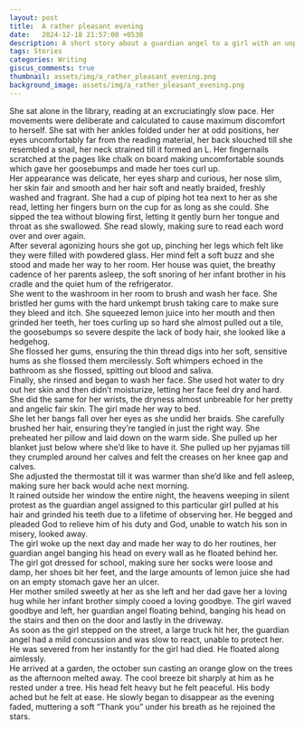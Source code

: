 ```yaml
---
layout: post
title:  A rather pleasant evening
date:   2024-12-18 21:57:00 +0530
description: A short story about a guardian angel to a girl with an unpleasant habit
tags: Stories
categories: Writing
giscus_comments: true
thumbnail: assets/img/a_rather_pleasant_evening.png
background_image: assets/img/a_rather_pleasant_evening.png
---
```


<div class="side-banner-wrapper" {% if page.background_image %} data-bg="{{ page.background_image | relative_url }}"{% endif %}>
She sat alone in the library, reading at an excruciatingly slow pace. Her movements were deliberate and calculated to cause maximum discomfort to herself. She sat with her ankles folded under her at odd positions, her eyes uncomfortably far from the reading material, her back slouched till she resembled a snail, her neck strained till it formed an L. Her fingernails scratched at the pages like chalk on board making uncomfortable sounds which gave her goosebumps and made her toes curl up.
<br>
Her appearance was delicate, her eyes sharp and curious, her nose slim, her skin fair and smooth and her hair soft and neatly braided, freshly washed and fragrant. She had a cup of piping hot tea next to her as she read, letting her fingers burn on the cup for as long as she could. She sipped the tea without blowing first, letting it gently burn her tongue and throat as she swallowed. She read slowly, making sure to read each word over and over again.
<br>
After several agonizing hours she got up, pinching her legs which felt like they were filled with powdered glass. Her mind felt a soft buzz and she stood and made her way to her room. Her house was quiet, the breathy cadence of her parents asleep, the soft snoring of her infant brother in his cradle and the quiet hum of the refrigerator.
<br>
She went to the washroom in her room to brush and wash her face. She bristled her gums with the hard unkempt brush taking care to make sure they bleed and itch. She squeezed lemon juice into her mouth and then grinded her teeth, her toes curling up so hard she almost pulled out a tile, the goosebumps so severe despite the lack of body hair, she looked like a hedgehog. 
<br>
She flossed her gums, ensuring the thin thread digs into her soft, sensitive hums as she flossed them mercilessly. Soft whimpers echoed in the bathroom as she flossed, spitting out blood and saliva.
<br>
Finally, she rinsed and began to wash her face. She used hot water to dry out her skin and then didn’t moisturize, letting her face feel dry and hard. She did the same for her wrists, the dryness almost unbreable for her pretty and angelic fair skin. The girl made her way to bed.
<br>
She let her bangs fall over her eyes as she undid her braids. She carefully brushed her hair, ensuring they’re tangled in just the right way. She preheated her pillow and laid down on the warm side. She pulled up her blanket just below where she’d like to have it. She pulled up her pyjamas till they crumpled around her calves and felt the creases on her knee gap and calves.
<br>
She adjusted the thermostat till it was warmer than she’d like and fell asleep, making sure her back would ache next morning.
<br>
It rained outside her window the entire night, the heavens weeping in silent protest as the guardian angel assigned to this particular girl pulled at his hair and grinded his teeth due to a lifetime of observing her. He begged and pleaded God to relieve him of his duty and God, unable to watch his son in misery, looked away.
<br>
The girl woke up the next day and made her way to do her routines, her guardian angel banging his head on every wall as he floated behind her. The girl got dressed for school, making sure her socks were loose and damp, her shoes bit her feet, and the large amounts of lemon juice she had on an empty stomach gave her an ulcer. 
<br>
Her mother smiled sweetly at her as she left and her dad gave her a loving hug while her infant brother simply cooed a loving goodbye. The girl waved goodbye and left, her guardian angel floating behind, banging his head on the stairs and then on the door and lastly in the driveway. 
<br>
As soon as the girl stepped on the street, a large truck hit her, the guardian angel had a mild concussion and was slow to react, unable to protect her. He was severed from her instantly for the girl had died. He floated along aimlessly.
<br>
He arrived at a garden, the october sun casting an orange glow on the trees as the afternoon melted away. The cool breeze bit sharply at him as he rested under a tree. His head felt heavy but he felt peaceful. His body ached but he felt at ease. He slowly began to disappear as the evening faded, muttering a soft “Thank you” under his breath as he rejoined the stars.
</div>